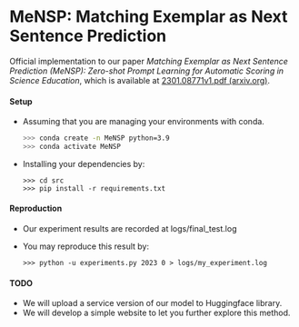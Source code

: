 # MeNSP: Matching Exemplar as Next Sentence Prediction
Official implementation to our paper _Matching Exemplar as Next Sentence Prediction (MeNSP): Zero-shot Prompt Learning for Automatic Scoring in Science Education_, which is available at [2301.08771v1.pdf (arxiv.org)](https://arxiv.org/pdf/2301.08771v1.pdf).

#### Setup

* Assuming that you are managing your environments with conda.

  ```sh
  >>> conda create -n MeNSP python=3.9
  >>> conda activate MeNSP
  ```

* Installing your dependencies by:

  ```shell
  >>> cd src
  >>> pip install -r requirements.txt
  ```

#### Reproduction

* Our experiment results are recorded at logs/final_test.log

* You may reproduce this result by:

  ```shell
  >>> python -u experiments.py 2023 0 > logs/my_experiment.log
  ```

#### TODO

* We will upload a service version of our model to Huggingface library.
* We will develop a simple website to  let you further explore this method.
